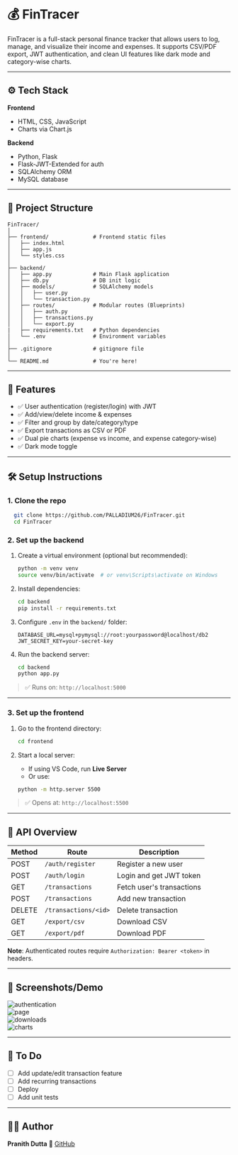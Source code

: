 <!---```markdown-->
# 💰 FinTracer

FinTracer is a full-stack personal finance tracker that allows users to log, manage, and visualize their income and expenses. It supports CSV/PDF export, JWT authentication, and clean UI features like dark mode and category-wise charts.

---

## ⚙️ Tech Stack

**Frontend**  
- HTML, CSS, JavaScript  
- Charts via Chart.js

**Backend**  
- Python, Flask  
- Flask-JWT-Extended for auth  
- SQLAlchemy ORM  
- MySQL database

---

## 📁 Project Structure

```
FinTracer/
│
├── frontend/              # Frontend static files
│   ├── index.html
│   ├── app.js
│   └── styles.css
│
├── backend/
│   ├── app.py             # Main Flask application
│   ├── db.py              # DB init logic
│   ├── models/            # SQLAlchemy models
│   │   ├── user.py
│   │   └── transaction.py
│   ├── routes/            # Modular routes (Blueprints)
│   │   ├── auth.py
│   │   ├── transactions.py
│   │   └── export.py
|   ├── requirements.txt   # Python dependencies
│   └── .env               # Environment variables
│
├── .gitignore             # gitignore file
│
└── README.md              # You're here!
```
<!--│   ├── fonts/             # Font for PDF generation-->
---

## 🚀 Features

- ✅ User authentication (register/login) with JWT
- ✅ Add/view/delete income & expenses
- ✅ Filter and group by date/category/type
- ✅ Export transactions as CSV or PDF
- ✅ Dual pie charts (expense vs income, and expense category-wise)
- ✅ Dark mode toggle

---

## 🛠️ Setup Instructions

### 1. Clone the repo

  ```bash
    git clone https://github.com/PALLADIUM26/FinTracer.git
    cd FinTracer
  ```

### 2. Set up the backend

1. Create a virtual environment (optional but recommended):

   ```bash
   python -m venv venv
   source venv/bin/activate  # or venv\Scripts\activate on Windows
   ```

2. Install dependencies:

   ```bash
   cd backend
   pip install -r requirements.txt
   ```

3. Configure `.env` in the `backend/` folder:

   ```env
   DATABASE_URL=mysql+pymysql://root:yourpassword@localhost/db2
   JWT_SECRET_KEY=your-secret-key
   ```

4. Run the backend server:

   ```bash
   cd backend
   python app.py
   ```

> ✅ Runs on: `http://localhost:5000`

---

### 3. Set up the frontend

1. Go to the frontend directory:

   ```bash
   cd frontend
   ```

2. Start a local server:

   * If using VS Code, run **Live Server**
   * Or use:

   ```bash
   python -m http.server 5500
   ```

> ✅ Opens at: `http://localhost:5500`

---

## 🔑 API Overview

| Method | Route                | Description               |
| ------ | -------------------- | ------------------------- |
| POST   | `/auth/register`     | Register a new user       |
| POST   | `/auth/login`        | Login and get JWT token   |
| GET    | `/transactions`      | Fetch user's transactions |
| POST   | `/transactions`      | Add new transaction       |
| DELETE | `/transactions/<id>` | Delete transaction        |
| GET    | `/export/csv`        | Download CSV              |
| GET    | `/export/pdf`        | Download PDF              |

**Note**: Authenticated routes require `Authorization: Bearer <token>` in headers.

---

## 📸 Screenshots/Demo

<img src="/1.png" alt="authentication"><br>
<img src="/2.png" alt="page"><br>
<img src="/3.png" alt="downloads"><br>
<img src="/4.png" alt="charts"><br>

---

## 📌 To Do

* [ ] Add update/edit transaction feature
* [ ] Add recurring transactions
* [ ] Deploy <!--to Render/Netlify/Vercel-->
* [ ] Add unit tests

---

## 🧑‍💻 Author

**Pranith Dutta**
🔗 [GitHub](https://github.com/PALLADIUM26)

